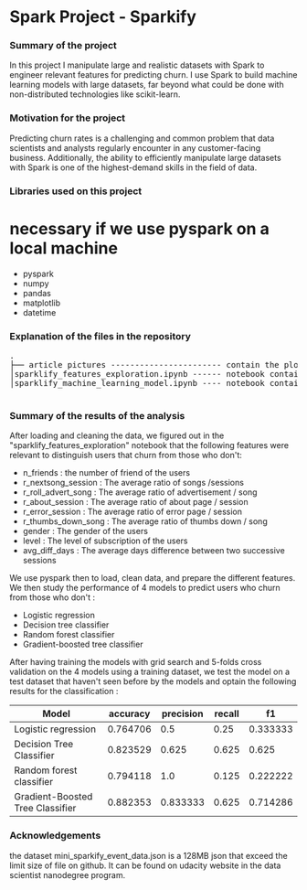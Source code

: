 # Spark Project - Sparkify

### Summary of the project

In this project I manipulate large and realistic datasets with Spark to engineer relevant features for predicting churn. I use Spark to build machine learning models with large datasets, far beyond what could be done with non-distributed technologies like scikit-learn.

### Motivation for the project

Predicting churn rates is a challenging and common problem that data scientists and analysts regularly encounter in any customer-facing business. Additionally, the ability to efficiently manipulate large datasets with Spark is one of the highest-demand skills in the field of data.

### Libraries used on this project

# necessary if we use pyspark on a local machine

- pyspark
- numpy
- pandas
- matplotlib
- datetime


### Explanation of the files in the repository

<pre>
.
├── article pictures ----------------------- contain the plots pictures and screenshots used for the blog post written on medium.
│sparklify_features_exploration.ipynb ------ notebook containing the code to load data and study different features for predicting churn.
│sparklify_machine_learning_model.ipynb ---- notebook containing the code to load data, build machine learning model with selected features using gridsearch and crossvalidation on a train dataset and get the results of the predicitons on a test dataset

</pre>

### Summary of the results of the analysis

After loading and cleaning the data, we figured out in the "sparklify_features_exploration" notebook that the following features were relevant to distinguish users that churn from those who don't:
- n_friends : the number of friend of the users
- r_nextsong_session : The average ratio of songs /sessions
- r_roll_advert_song : The average ratio of advertisement / song
- r_about_session : The average ratio of about page / session
- r_error_session : The average ratio of error page / session
- r_thumbs_down_song : The average ratio of thumbs down / song
- gender : The gender of the users
- level : The level of subscription of the users
- avg_diff_days : The average days difference between two successive sessions

We use pyspark then to load, clean data, and prepare the different features. We then study the performance of 4 models to predict users who churn from those who don't :
- Logistic regression
- Decision tree classifier
- Random forest classifier
- Gradient-boosted tree classifier

After having training the models with grid search and 5-folds cross validation on the 4 models using a training dataset, we test the model on a test dataset that haven't seen before by the models and optain the following results for the classification :

|Model                             | accuracy |  precision |  recall  |    f1    |
|----------------------------------|----------|------------|----------|----------|
| Logistic regression              | 0.764706 |  0.5       |  0.25    | 0.333333 |
| Decision Tree Classifier         | 0.823529 |  0.625     |  0.625   | 0.625    |
| Random forest classifier         | 0.794118 |  1.0       |  0.125   | 0.222222 |
| Gradient-Boosted Tree Classifier | 0.882353 |  0.833333  |  0.625   | 0.714286 |

### Acknowledgements

the dataset mini_sparkify_event_data.json is a 128MB json that exceed the limit size of file on github. It can be found on udacity website in the data scientist nanodegree program.
